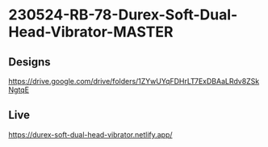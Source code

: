 # 230524-RB-78-Durex-Soft-Dual-Head-Vibrator-MASTER

## Designs
https://drive.google.com/drive/folders/1ZYwUYqFDHrLT7ExDBAaLRdv8ZSkNgtqE

## Live
https://durex-soft-dual-head-vibrator.netlify.app/
